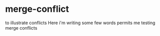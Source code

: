 # merge-conflict
to illustrate conflicts
Here i'm writing some few words permits me testing merge conflicts
